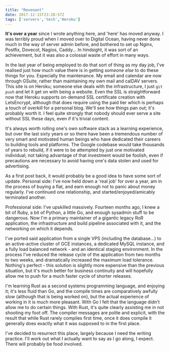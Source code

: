 ```yaml
---
title: "Revenant"
date: 2017-12-15T23:28:57Z
tags: ['servers','tech','Heroku']
---
```


**It's over a year** since I wrote anything here, and 'here' has moved anyway. I was terribly proud when I moved over to
Digital Ocean, having never done much in the way of server admin before, and bothered to set up Nginx, Postfix, Dovecot,
Nagios, Caddy... In hindsight, it was sort of an achievement, but it was also a colossal waste of effort in many ways.

In the last year of being employed to do that sort of thing as my day job, I've realised just how much value there is in
getting *someone else* to do these things for you. Especially the maintenance. My email and calendar are now through
GSuite, rather than maintaining my own mail and calDAV servers. This site is on Heroku; someone else deals with the
infrastructure, I just `git push` and let it get on with being a website. Even the SSL is straightforward now that Heroku
supports on-demand SSL certificate creation with LetsEncrypt, although that does require using the paid tier which is
perhaps a touch of overkill for a personal blog. We'll see how things pan out; it's probably worth it. I feel quite
strongly that nobody should ever serve a site without SSL these days, even if it's trivial content.

It's always worth rolling one's own software stack as a learning experience, but over the last sixty years or so there
have been a tremendous number of very smart and motivated human beings who have dedicated their careers to building
tools and platforms. The Google codebase would take thousands of years to rebuild, if it were to be attempted by just
one motivated individual; not taking advantage of that investment would be foolish, even if precautions are necessary to
avoid having one's data stolen and used for advertising.

As a first post back, it would probably be a good idea to have some sort of update. Personal side: I've now held down a 'real job'
for over a year, am in the process of buying a flat, and earn enough not to panic about money regularly. I've continued one
relationship, and started/enjoyed/amicably terminated another.

Professional side: I've upskilled massively. Fourteen months ago, I knew a bit of Ruby, a bit of Python, a little Go,
and enough sysadmin stuff to be dangerous. Now I'm a primary maintainer of a gigantic legacy RoR application,
the infrastructure and build pipeline associated with it, and the networking on which it depends.

I've ported said application from a single VPS (including the database...) to an active-active cluster of GCE instances,
a dedicated MySQL instance, and a fully load balanced network - and an identical staging environment. In the process
I've reduced the release cycle of the application from two months to two weeks, and dramatically increased the maximum
load tolerance. Nothing's perfect - this solution is slightly more expensive than the previous situation, but it's much
better for business continuity and will hopefully allow me to push for a much faster cycle of shorter releases.

I'm learning Rust as a second systems programming language, and enjoying it; it's less fluid than Go, and the compile times
are comparatively awfully slow (although that is being worked on), but the actual experience of working in it is much
more pleasant. With Go I felt that the language didn't allow me to do certain things. With Rust, it's quite clearly
assisting me in not shooting my foot off. The compiler messages are polite and explicit, with the result that while Rust
rarely compiles first time, once it does compile it generally does exactly what it was supposed to in the first place.

I've decided to resurrect this place, largely because I need the writing practice. I'll work out what I actually want to
say as I go along, I expect. There will probably be food involved.

